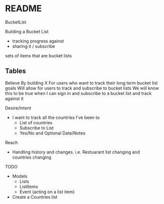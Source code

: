 # README
BucketList

Building a Bucket List
 - tracking progress against
 - sharing it / subscribe

sets of items that are bucket lists

Tables
-

Believe By building X
For users who want to track their long term bucket list goals
Will allow for users to track and subscribe to bucket lists
We will know this to be true when I can sign in and subscribe to a bucket list and track against it

Desire/Intent
- I want to track all the countries I've been to
  - List of countries
  - Subscribe to List
  - Yes/No and Optional Date/Notes


Reach
- Handling history and changes. i.e. Restuarant list changing and countries changing


TODO
- Models
  - Lists
  - ListItems
  - Event (acting on a list item)
- Create a Countries list
